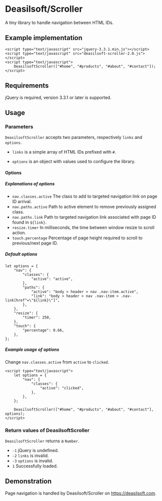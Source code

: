 # Deasilsoft/Scroller

A tiny library to handle navigation between HTML IDs.

## Example implementation

    <script type="text/javascript" src="jquery-3.3.1.min.js"></script>
    <script type="text/javascript" src="deasilsoft-scroller-2.0.js"></script>
    <script type="text/javascript">
        DeasilsoftScroller(["#home", "#products", "#about", "#contact"]);
    </script>

## Requirements

jQuery is required, version 3.3.1 or later is supported.

## Usage

### Parameters

`DeasilsoftScroller` accepts two parameters, respectively `links` and `options`.

* `links` is a simple array of HTML IDs prefixed with `#`.

* `options` is an object with values used to configure the library.

#### Options

##### Explanations of options

* `nav.classes.active` The class to add to targeted navigation link on page ID arrival.
* `nav.paths.active` Path to active element to remove previously assigned class.
* `nav.paths.link` Path to targeted navigation link associated with page ID found in `${link}`.
* `resize.timer` In milliseconds, the time between window resize to scroll action.
* `touch.percentage` Percentage of page height required to scroll to previous/next page ID.

##### Default options

    let options = {
        "nav": {
            "classes": {
                "active": "active",
            },
            "paths": {
                "active": "body > header > nav .nav-item.active",
                "link": "body > header > nav .nav-item > .nav-link[href^=\"${link}\"]",
            },
        },
        "resize": {
            "timer": 250,
        },
        "touch": {
            "percentage": 0.66,
        },
    };

##### Example usage of options

Change `nav.classes.active` from `active` to `clicked`.

    <script type="text/javascript">
        let options = {
            "nav": {
                "classes": {
                    "active": "clicked",
                },
            },
        };

        DeasilsoftScroller(["#home", "#products", "#about", "#contact"], options);
    </script>

### Return values of DeasilsoftScroller

`DeasilsoftScroller` returns a `Number`.

* `-1` jQuery is undefined.
* `-2` `links` is invalid.
* `-3` `options` is invalid.
* `1` Successfully loaded.

## Demonstration

Page navigation is handled by Deasilsoft/Scroller on https://deasilsoft.com.
